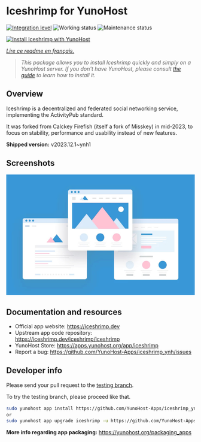 <!--
N.B.: This README was automatically generated by https://github.com/YunoHost/apps/tree/master/tools/README-generator
It shall NOT be edited by hand.
-->

# Iceshrimp for YunoHost

[![Integration level](https://dash.yunohost.org/integration/iceshrimp.svg)](https://dash.yunohost.org/appci/app/iceshrimp) ![Working status](https://ci-apps.yunohost.org/ci/badges/iceshrimp.status.svg) ![Maintenance status](https://ci-apps.yunohost.org/ci/badges/iceshrimp.maintain.svg)

[![Install Iceshrimp with YunoHost](https://install-app.yunohost.org/install-with-yunohost.svg)](https://install-app.yunohost.org/?app=iceshrimp)

*[Lire ce readme en français.](./README_fr.md)*

> *This package allows you to install Iceshrimp quickly and simply on a YunoHost server.
If you don't have YunoHost, please consult [the guide](https://yunohost.org/#/install) to learn how to install it.*

## Overview

Iceshrimp is a decentralized and federated social networking service, implementing the ActivityPub standard.

It was forked from Calckey Firefish (itself a fork of Misskey) in mid-2023, to focus on stability, performance and usability instead of new features.

**Shipped version:** v2023.12.1~ynh1

## Screenshots

![Screenshot of Iceshrimp](./doc/screenshots/example.jpg)

## Documentation and resources

* Official app website: <https://iceshrimp.dev>
* Upstream app code repository: <https://iceshrimp.dev/iceshrimp/iceshrimp>
* YunoHost Store: <https://apps.yunohost.org/app/iceshrimp>
* Report a bug: <https://github.com/YunoHost-Apps/iceshrimp_ynh/issues>

## Developer info

Please send your pull request to the [testing branch](https://github.com/YunoHost-Apps/iceshrimp_ynh/tree/testing).

To try the testing branch, please proceed like that.

``` bash
sudo yunohost app install https://github.com/YunoHost-Apps/iceshrimp_ynh/tree/testing --debug
or
sudo yunohost app upgrade iceshrimp -u https://github.com/YunoHost-Apps/iceshrimp_ynh/tree/testing --debug
```

**More info regarding app packaging:** <https://yunohost.org/packaging_apps>
